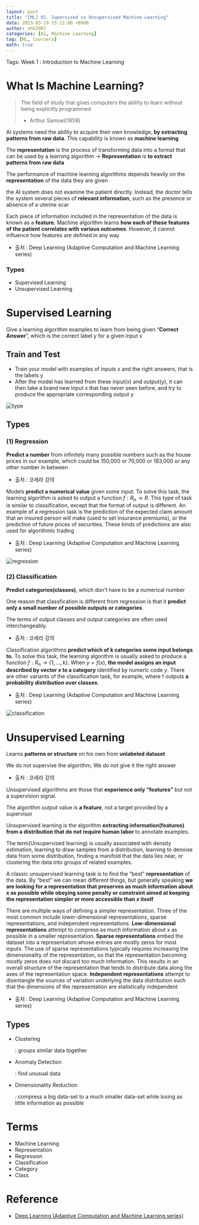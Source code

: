 ```yaml
---
layout: post
title: "[ML] 01. Supervised vs Unsupervised Machine Learning"
date: 2023-03-19 15:12:00 +0900
author: nhh2907
categories: [AI, Machine Learning]
tag: [ML, Coursera]
math: true
---
```

Tags: Week 1 : Introduction to Machine Learning

# What Is Machine Learning?

> The field of study that gives computers the ability to learn without being explicitly programmed
> 
> - Arthur Samuel(1959)

AI systems need the ability to acquire their own knowledge, **by extracting patterns from raw data**. This capability is known as **machine learning** 

The **representation** is the process of transforming data into a format that can be used by a learning algorithm → **Representation** is **to extract patterns from raw data**

The performance of machine learning algorithms depends heavily on the **representation** of the data they are given

the AI system does not examine the patient directly. Instead, the doctor tells the system several pieces of **relevant information**, such as the presence or absence of a uterine scar

Each piece of information included in the representation of the data is known as a **feature.** Machine algorithm learns **how each of these features of the patient correlates with various outcomes**. However, it cannot influence how features are defined in any way

- 출처 : Deep Learning (Adaptive Computation and Machine Learning series)

### Types

- Supervised Learning
- Unsupervised Learning

# Supervised Learning

Give a learning algorithm examples to learn from being given “**Correct Answer**”, which is the correct label y for a given input x

## Train and Test

- Train your model with examples of inputs x and the right answers, that is the labels y
- After the model has learned from these input(x) and output(y), it can then take a brand new input x that has never seen before, and try to produce the appropriate corresponding output y

![type](/assets/img/etc/coursera/Machine_Learning_Specialization/2023-03-21-Supervised_Unsupervised_Machine_Learning/type.png)

## Types

### (1) Regression

**Predict a number** from infinitely many possible numbers such as the house prices in our example, which could be 150,000 or 70,000 or 183,000 or any other number in between 

- 출처 : 코세라 강의

Models **predict a numerical value** given some input. To solve this task, the learning algorithm is asked to output a function $f : R_n→ R$. This type of task is similar to classification, except that the format of output is different. An example of a regression task is the prediction of the expected claim amount that an insured person will make (used to set insurance premiums), or the prediction of future prices of securities. These kinds of predictions are also used for algorithmic trading

- 출처 : Deep Learning (Adaptive Computation and Machine Learning series)

![regression](/assets/img/etc/coursera/Machine_Learning_Specialization/2023-03-21-Supervised_Unsupervised_Machine_Learning/regression.png)

### (2) Classification

**Predict categories(classes)**, which don’t have to be a numerical number

One reason that classfication is different from regression is that it **predict only a small number of possible outputs or categories**.

The terms of output classes and output categories are often used interchangeably.

- 출처 : 코세라 강의

Classification algorithms **predict which of k categories some input belongs to.** To solve this task, the learning algorithm is usually asked to produce a function $f : R_n→ \{1, . . . , k\}$. 
When $y = f(x)$, **the model assigns an input described by vector $x$ to a category** identified by numeric code $y$. There are other variants of the classification task, for example, where f outputs **a probability distribution over classes**.

- 출처 : Deep Learning (Adaptive Computation and Machine Learning series)

![classification](/assets/img/etc/coursera/Machine_Learning_Specialization/2023-03-21-Supervised_Unsupervised_Machine_Learning/classification.png)

# Unsupervised Learning

Learns **patterns or structure** on his own from **unlabeled dataset** 

We do not supervise the algorithm, We do not give it the right answer 

- 출처 : 코세라 강의

Unsupervised algorithms are those that **experience only “features”** but not a supervision signal.

The algorithm output value is **a feature**, not a target provided by a supervisor

Unsupervised learning is the algorithm **extracting information(features) from a distribution that do not require human labor** to annotate examples. 

 The term(Unsupervised learning) is usually associated with density estimation, learning to draw samples from a distribution, learning to denoise data from some distribution, finding a manifold that the data lies near, or clustering the data into groups of related examples.

 A classic unsupervised learning task is to find the “best” **representation** of the data. By “best” we can mean different things, but generally speaking **we are looking for a representation that preserves as much information about $x$ as possible while obeying some penalty or constraint aimed at keeping the representation simpler or more accessible than $x$ itself**

 There are multiple ways of defining a simpler representation. Three of the most common include lower-dimensional representations, sparse representations, and independent representations. **Low-dimensional representations** attempt to compress as much information about x as possible in a smaller representation. **Sparse representations** embed the dataset into a representation whose entries are mostly zeros for most inputs. The use of sparse representations typically requires increasing the dimensionality of the representation, so that the representation becoming mostly zeros does not discard too much information. This results in an overall structure of the representation that tends to distribute data along the axes of the representation space. **Independent representations** attempt to disentangle the sources of variation underlying the data distribution such that the dimensions of the representation are statistically independent
- 출처 : Deep Learning (Adaptive Computation and Machine Learning series)

## Types

- Clustering
    
    : groups similar data together
    
- Anomaly Detection
    
    : find unusual data
    
- Dimensionality Reduction
    
    : compress a big data-set to a much smaller data-set while losing as little information as possible
    

# Terms
- Machine Learning
- Representation
- Regression
- Classification
- Category
- Class

# Reference

- [Deep Learning (Adaptive Computation and Machine Learning series)](https://www.amazon.com/Deep-Learning-Adaptive-Computation-Machine/dp/0262035618/ref=sr_1_2?crid=38PFODSMU18QK&keywords=deep+learning&qid=1679380955&sprefix=deep+learnin%2Caps%2C390&sr=8-2)
